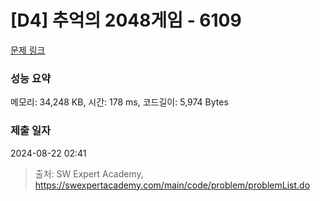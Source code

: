 # [D4] 추억의 2048게임 - 6109 

[문제 링크](https://swexpertacademy.com/main/code/problem/problemDetail.do?contestProbId=AWbrg9uabZsDFAWQ) 

### 성능 요약

메모리: 34,248 KB, 시간: 178 ms, 코드길이: 5,974 Bytes

### 제출 일자

2024-08-22 02:41



> 출처: SW Expert Academy, https://swexpertacademy.com/main/code/problem/problemList.do